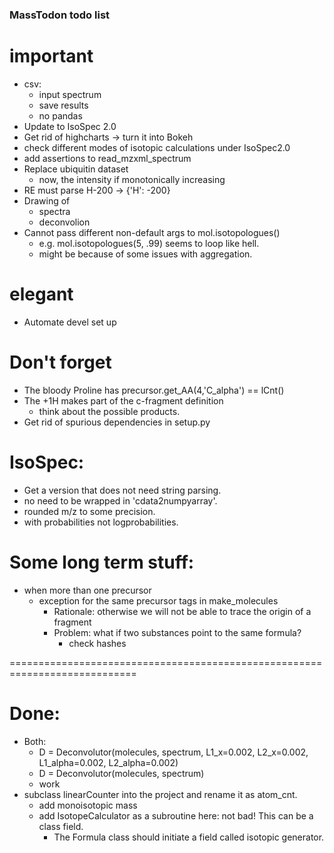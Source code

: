 ### MassTodon todo list

# important
* csv:
    * input spectrum
    * save results
    * no pandas
* Update to IsoSpec 2.0
* Get rid of highcharts -> turn it into Bokeh
* check different modes of isotopic calculations under IsoSpec2.0
* add assertions to read_mzxml_spectrum
* Replace ubiquitin dataset
    * now, the intensity if monotonically increasing
* RE must parse H-200 -> {'H': -200}
* Drawing of
    * spectra
    * deconvolion
* Cannot pass different non-default args to mol.isotopologues()
    * e.g. mol.isotopologues(5, .99) seems to loop like hell.
    * might be because of some issues with aggregation.

# elegant
* Automate devel set up

# Don't forget
* The bloody Proline has precursor.get_AA(4,'C_alpha') == lCnt()
* The +1H makes part of the c-fragment definition
    * think about the possible products.
* Get rid of spurious dependencies in setup.py

# IsoSpec:
* Get a version that does not need string parsing.
* no need to be wrapped in 'cdata2numpyarray'.
* rounded m/z to some precision.
* with probabilities not logprobabilities.



# Some long term stuff:
* when more than one precursor
    * exception for the same precursor tags in make_molecules
        * Rationale: otherwise we will not be able to trace the origin of a fragment
        * Problem: what if two substances point to the same formula?
            * check hashes



============================================================================
# Done:
* Both:
    * D = Deconvolutor(molecules, spectrum, L1_x=0.002, L2_x=0.002, L1_alpha=0.002, L2_alpha=0.002)
    * D = Deconvolutor(molecules, spectrum)
    * work
* subclass linearCounter into the project and rename it as atom_cnt.
    * add monoisotopic mass
    * add IsotopeCalculator as a subroutine here: not bad! This can be a class field.
        * The Formula class should initiate a field called isotopic generator.